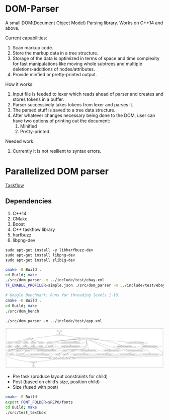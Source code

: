 # DOM-Parser
 A small DOM(Document Object Model) Parsing library. Works on C++14 and above.
  
Current capabilities:
 1) Scan markup code.
 2) Store the markup data in a tree structure.
 3) Storage of the data is optimized in terms of space and time complexity for fast manipulations like moving whole subtrees and multiple deletions-additions of nodes/attributes. 
 4) Provide minfied or pretty-printed output.
 
 How it works:
 1) Input file is feeded to lexer which reads ahead of parser and creates and stores tokens in a buffer.
 2) Parser successively takes tokens from lexer and parses it.
 3) The parsed stuff is saved to a tree data structure.
 4) After whatever changes necessary being done to the DOM, user can have two options of printing out the document:  
     1) Minified
     2) Pretty-printed

Needed work:
  1) Currently it is not resilient to syntax errors.

# Parallelized DOM parser

[Taskflow](https://github.com/taskflow/taskflow)

## Dependencies
  1) C++14
  2) CMake
  3) Boost
  4) C++ taskflow library 
  5) harfbuzz 
  6) libpng-dev


```
sudo apt-get install -y libharfbuzz-dev
sudo apt-get install libpng-dev
sudo apt-get install zlib1g-dev
```


```bash
cmake -B Build .
cd Build; make
./src/dom_parser -m ../include/test/ebay.xml
TF_ENABLE_PROFILER=simple.json ./src/dom_parser -m ../include/test/ebay.xml
```

```bash
# Google Benchmark. Runs for threading levels 1-10.
cmake -B Build .
cd Build; make
./src/dom_bench

```

```
./src/dom_parser -m ../include/test/app.xml
```

![alt text](./example/layout.svg)
- Pre task (produce layout constraints for child)
- Post (based on child’s size, position child)
- Size (fused with post)

```bash
cmake -B Build
export FONT_FOLDER=$REPO/fonts
cd Build; make
./src/test_textbox
```